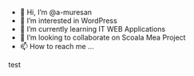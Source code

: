 - 👋 Hi, I’m @a-muresan
- 👀 I’m interested in WordPress
- 🌱 I’m currently learning IT WEB Applications
- 💞️ I’m looking to collaborate on Scoala Mea Project
- 📫 How to reach me ...

<!---
a-muresan/a-muresan is a ✨ special ✨ repository because its `README.md` (this file) appears on your GitHub profile.
You can click the Preview link to take a look at your changes.
--->
test
